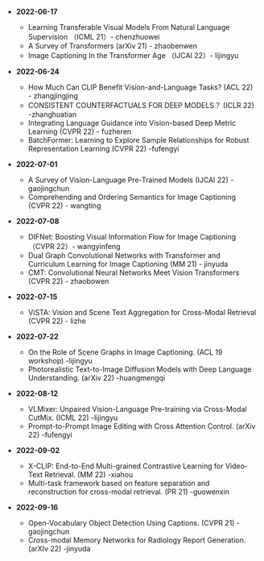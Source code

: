 * <span> **2022-06-17**  </span>
    * Learning Transferable Visual Models From Natural Language Supervision （ICML 21）- chenzhuowei
    * A Survey of Transformers (arXiv 21) - zhaobenwen
    * Image Captioning In the Transformer Age （IJCAI 22）- lijingyu

* <span> **2022-06-24**  </span>
	* How Much Can CLIP Benefit Vision-and-Language Tasks? (ACL 22) - zhangjingjing
	* CONSISTENT COUNTERFACTUALS FOR DEEP MODELS？ (ICLR 22) -zhanghuatian
	* Integrating Language Guidance into Vision-based Deep Metric Learning (CVPR 22) - fuzheren
	* BatchFormer: Learning to Explore Sample Relationships for Robust Representation Learning (CVPR 22) -fufengyi 

* <span> **2022-07-01**  </span>
	* A Survey of Vision-Language Pre-Trained Models (IJCAI 22) - gaojingchun
	* Comprehending and Ordering Semantics for Image Captioning (CVPR 22) - wangting

* <span> **2022-07-08**  </span>
	* DIFNet: Boosting Visual Information Flow for Image Captioning （CVPR 22）- wangyinfeng
	* Dual Graph Convolutional Networks with Transformer and Curriculum Learning for Image Captioning (MM 21) - jinyuda
	* CMT: Convolutional Neural Networks Meet Vision Transformers (CVPR 22) - zhaobowen

* <span> **2022-07-15**  </span>
	* ViSTA: Vision and Scene Text Aggregation for Cross-Modal Retrieval (CVPR 22) - lizhe

* <span> **2022-07-22**  </span>
	* On the Role of Scene Graphs in Image Captioning. (ACL 19 workshop) -lijingyu
	* Photorealistic Text-to-Image Diffusion Models with Deep Language Understanding. (arXiv 22) -huangmengqi

* <span> **2022-08-12**  </span>
	* VLMixer: Unpaired Vision-Language Pre-training via Cross-Modal CutMix. (ICML 22) -lijingyu
	* Prompt-to-Prompt Image Editing with Cross Attention Control. (arXiv 22) -fufengyi

* <span> **2022-09-02**  </span>
	* X-CLIP: End-to-End Multi-grained Contrastive Learning for Video-Text Retrieval. (MM 22) -xiahou
	* Multi-task framework based on feature separation and reconstruction for cross-modal retrieval. (PR 21) -guowenxin

* <span> **2022-09-16**  </span>
	* Open-Vocabulary Object Detection Using Captions. (CVPR 21) -gaojingchun
	* Cross-modal Memory Networks for Radiology Report Generation. (arXIv 22) -jinyuda